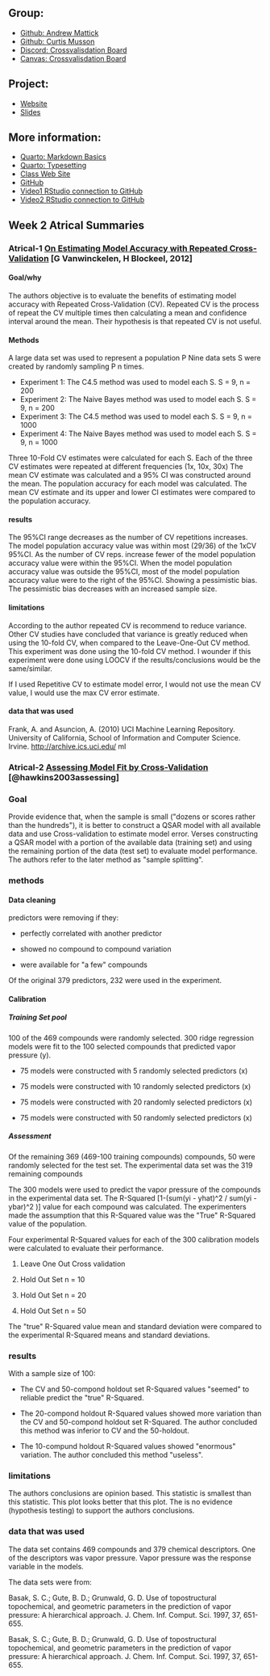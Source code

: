 ## Group:
  - [Github: Andrew Mattick](https://github.com/andyMattick/STA6257_Project_CrossValidation.git)
  - [Github: Curtis Musson](https://github.com/letaloneshimmy/STA6257_Musson_CrossValidation.git)
  - [Discord: Crossvalisdation Board](https://discord.com/channels/1253401001113817270/1253401001545957406)
  - [Canvas: Crossvalisdation Board](https://uwf.instructure.com/groups/46154#)

## Project: 
  - [Website](https://letaloneshimmy.github.io/STA6257_Cross_Validation/)
  - [Slides]()

## More information:
- [Quarto: Markdown Basics](https://quarto.org/docs/authoring/markdown-basics.html)
- [Quarto: Typesetting](https://www.albany.edu/spatial/talk/quarto/lecture/91-quarto-markdown.html#:~:text=Math%20symbols%20in%20Quarto/markdown%20are%20handled%20with,the%20most%20common%20system%20for%20typesetting%20mathematical)
- [Class Web Site](https://uwf.instructure.com/courses/52193/pages/course-website?module_item_id=3144756)
- [GitHub](https://happygitwithr.com/index.html)
- [Video1 RStudio connection to GitHub](https://www.youtube.com/watch?v=MdmnE3AnkQE)
- [Video2 RStudio connection to GitHub](https://www.youtube.com/watch?v=jN6tvgt3GK8)

## Week 2 Atrical Summaries

### Atrical-1 [On Estimating Model Accuracy with Repeated Cross-Validation](https://scholar.google.com/scholar?hl=en&as_sdt=0%2C10&q=On+Estimating+Model+Accuracy+with+Repeated+Cross-Validation.&btnG=) [G Vanwinckelen, H Blockeel, 2012]


#### Goal/why
The authors objective is to evaluate the benefits of estimating model accuracy with Repeated Cross-Validation (CV). Repeated CV is the process of repeat the CV multiple times then calculating a mean and confidence interval around the mean. Their hypothesis is that repeated CV is not useful.

#### Methods
A large data set was used to represent a population P
Nine data sets S were created by randomly sampling P n times.
- Experiment 1: The C4.5 method was used to model each S. S = 9, n = 200
- Experiment 2: The Naive Bayes method was used to model each S. S = 9, n = 200
- Experiment 3: The C4.5 method was used to model each S. S = 9, n = 1000
- Experiment 4: The Naive Bayes method was used to model each S. S = 9, n = 1000

Three 10-Fold CV estimates were calculated for each S. Each of the three CV estimates were repeated at different frequencies (1x, 10x, 30x) 
The mean CV estimate was calculated and a 95% CI was constructed around the mean. 
The population accuracy for each model was calculated.
The mean CV estimate and its upper and lower CI estimates were compared to the population accuracy.

#### results
The 95%CI range decreases as the number of CV repetitions increases. 
The model population accuracy value was within most (29/36) of the 1xCV 95%CI. As the number of CV reps. increase fewer of the model population accuracy value were within the 95%CI.
When the model population accuracy value was outside the 95%CI, most of the model population accuracy value were to the right of the 95%CI. Showing a pessimistic bias. 
The pessimistic bias decreases with an increased sample size.

#### limitations
According to the author repeated CV is recommend to reduce variance. Other CV studies have concluded that variance is greatly reduced when using the 10-fold CV, when compared to the Leave-One-Out CV method.  This experiment was done using the 10-fold CV method. I wounder if this experiment were done using LOOCV if the results/conclusions would be the same/similar.

If I  used Repetitive CV to estimate model error, I would not use the mean CV value,  I would use the max CV error estimate.

#### data that was used
Frank, A. and Asuncion, A. (2010) UCI Machine Learning Repository. University of California, School of Information and Computer Science. Irvine. http://archive.ics.uci.edu/ ml


### Atrical-2 [Assessing Model Fit by Cross-Validation](https://pubs.acs.org/doi/pdf/10.1021/ci025626i?casa_token=iSpUkNhlfsMAAAAA:nzsLXNNwrbIqqpp4fR5o8nYDSRt2Jr7SCMFXFA-n0lsb7G55C3jlDrTEIeJG89MYjxlQ-nmz2Z7ScepT) [@hawkins2003assessing]


### Goal

Provide evidence that, when the sample is small ("dozens or scores rather than the hundreds"), it is better to construct a QSAR model with all available data and use Cross-validation to estimate model error. Verses constructing a QSAR model with a portion of the available data (training set) and using the remaining portion of the data (test set) to evaluate model performance. The authors refer to the later method as "sample splitting".

### methods
#### Data cleaning 
predictors were removing if they:

-	perfectly correlated with another predictor

-	showed no compound to compound variation

-	were available for "a few" compounds

Of the original 379 predictors, 232 were used in the experiment.

#### Calibration
##### Training Set pool
100 of the 469 compounds were randomly selected.
300 ridge regression models were fit to the 100 selected compounds that predicted vapor pressure (y).

-	75 models were constructed with 5  randomly selected predictors (x)

-	75 models were constructed with 10 randomly selected predictors (x)

-	75 models were constructed with 20 randomly selected predictors (x) 

-	75 models were constructed with 50 randomly selected predictors (x) 

##### Assessment
Of the remaining 369 (469-100 training compounds) compounds, 50 were randomly selected for the test set. 
The experimental data set was the 319 remaining compounds 

The 300 models were used to predict the vapor pressure of the compounds in the experimental data set. The R-Squared [1-(sum(yi - yhat)^2 / sum(yi - ybar)^2 )] value for each compound was calculated. The experimenters made the assumption that this R-Squared value was the "True" R-Squared value of the population. 

Four experimental R-Squared values for each of the 300 calibration models were calculated to evaluate their performance.

1. Leave One Out Cross validation

2. Hold Out Set n = 10

3. Hold Out Set n = 20

4. Hold Out Set n = 50

The "true" R-Squared value mean and standard deviation were compared to the experimental R-Squared means and standard deviations. 

### results
With a sample size of 100:

-	The CV and 50-compond holdout set R-Squared values "seemed" to reliable predict the "true" R-Squared.

-	The 20-compond holdout R-Squared values showed more variation than  the CV and 50-compond holdout set R-Squared. The author concluded this method was inferior to CV and the 50-holdout. 

-	The 10-compund holdout R-Squared values showed "enormous" variation. The author concluded this method "useless".


### limitations
The authors conclusions are opinion based. This statistic is smallest than this statistic. This plot looks better that this plot. The is no evidence (hypothesis testing) to support the authors conclusions. 

### data that was used

The data set contains 469 compounds and 379 chemical descriptors. One of the descriptors was vapor pressure. Vapor pressure was the response variable in the models.

The data sets were from:

Basak, S. C.; Gute, B. D.; Grunwald, G. D. Use of topostructural
topochemical, and geometric parameters in the prediction of vapor
pressure: A hierarchical approach. J. Chem. Inf. Comput. Sci. 1997,
37, 651-655.

Basak, S. C.; Gute, B. D.; Grunwald, G. D. Use of topostructural
topochemical, and geometric parameters in the prediction of vapor
pressure: A hierarchical approach. J. Chem. Inf. Comput. Sci. 1997,
37, 651-655.
